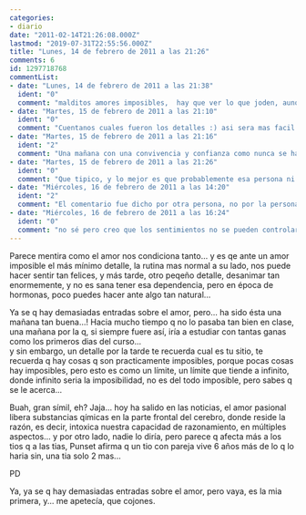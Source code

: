 ```yaml
---
categories:
- diario
date: "2011-02-14T21:26:08.000Z"
lastmod: "2019-07-31T22:55:56.000Z"
title: "Lunes, 14 de febrero de 2011 a las 21:26"
comments: 6
id: 1297718768
commentList:
- date: "Lunes, 14 de febrero de 2011 a las 21:38"
  ident: "0"
  comment: "malditos amores imposibles,  hay que ver lo que joden, aunque por otra parte, que haríamos sin amores imposibles?"
- date: "Martes, 15 de febrero de 2011 a las 21:10"
  ident: "0"
  comment: "Cuentanos cuales fueron los detalles :) asi sera mas facil entender bien la historia"
- date: "Martes, 15 de febrero de 2011 a las 21:16"
  ident: "2"
  comment: "Una mañana con una convivencia y confianza como nunca se habia visto, y horas mas tarde un comentario te recuerda de forma rapida la cruda realidad, q nunca sereis nada, q largo y duro es el camino para ser algo mas q compañeros de clase, y q hagas lo q hagas jamás conseguiras lo q tu qerrías..."
- date: "Martes, 15 de febrero de 2011 a las 21:26"
  ident: "0"
  comment: "Que tipico, y lo mejor es que probablemente esa persona ni siquiera sea consciente del efecto de su frase..."
- date: "Miércoles, 16 de febrero de 2011 a las 14:20"
  ident: "2"
  comment: "El comentario fue dicho por otra persona, no por la persona en cuestión... \n\nY ya se xq pasa todo esto, hoy he visto algo nuevo:\n\n          Tiempo atrás fue formada una barrera para evitar estas cosas, un filtro que, si bien reconocia la atracción física, no dejaba pasar la atracción sentimental, no dejaba que nada fuese mas allá, pero... \n          Pero despues de mucho tiempo la barrera habia sido olvidada y ha aparecido una grieta inconsciente, en un momento de debilidad la barrera ha hecho fallida por la presión acumulada y todo ello de forma silenciosa.\n\n          Encontrada la grieta se recuerda a la barrera, ya todo tiene sentido, y así,  el recuerdo de como levantarla de nuevo vuelve del subconsciente, y ahora es cuestión de controlar la grieta, y de cerrarla más tarde,  y de reforzar la barrera que permanecera firme indefinidamente, \"hasta q las posibilidades sean mas claras\", como desde el principio se pretendió."
- date: "Miércoles, 16 de febrero de 2011 a las 16:24"
  ident: "0"
  comment: "no sé pero creo que los sentimientos no se pueden controlar cual rio, de alguna manera u otra el agua seguirá su curso... \ndiré la frase típica \'\'hay más peces en el mar\'\'"
---
```


Parece mentira como el amor nos condiciona tanto... y es qe ante un amor imposible el más mínimo detalle, la rutina mas normal a su lado, nos puede hacer sentir tan felices, y más tarde, otro peqeño detalle, desanimar tan enormemente, y no es sana tener esa dependencia, pero en época de hormonas, poco puedes hacer ante algo tan natural...  
  
Ya se q hay demasiadas entradas sobre el amor, pero... ha sido ésta una mañana tan buena...! Hacia mucho tiempo q no lo pasaba tan bien en clase, una mañana por la q, si siempre fuere así, iría a estudiar con tantas ganas como los primeros dias del curso...    
y sin embargo, un detalle por la tarde te recuerda cual es tu sitio, te recuerda q hay cosas q son practicamente imposibles, porque pocas cosas hay imposibles, pero esto es como un límite, un límite que tiende a infinito, donde infinito seria la imposibilidad, no es del todo imposible, pero sabes q se le acerca...   
  
Buah, gran símil, eh? Jaja... hoy ha salido en las noticias, el amor pasional libera substancias qímicas en la parte frontal del cerebro, donde reside la razón, es decir, intoxica nuestra capacidad de razonamiento, en múltiples aspectos... y por otro lado, nadie lo diría, pero parece q afecta más a los tios q a las tias, Punset afirma q un tio con pareja vive 6 años más de lo q lo haria sin, una tia solo 2 mas...   
  
PD  
  
Ya, ya se q hay demasiadas entradas sobre el amor, pero vaya, es la mia primera, y... me apetecía, que cojones.